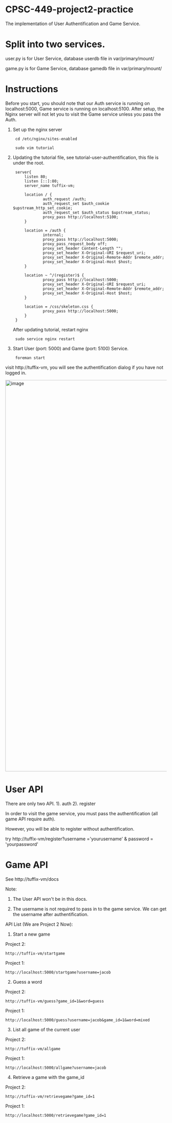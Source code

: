 # CPSC-449-project2-practice

The implementation of User Authentification and Game Service.

# Split into two services.

user.py is for User Service, database userdb file in var/primary/mount/

game.py is for Game Service, database gamedb file in var/primary/mount/

# Instructions

Before you start, you should note that our Auth service is running on localhost:5000, Game service is running on localhost:5100. After setup, the Nginx server will not let you to visit the Game service unless you pass the Auth.

1. Set up the nginx server

        cd /etc/nginx/sites-enabled
    
        sudo vim tutorial

2. Updating the tutorial file, see tutorial-user-authentification, this file is under the root.
       
        server{
            listen 80;
            listen [::]:80;
            server_name tuffix-vm;

            location / {
                    auth_request /auth;
                    auth_request_set $auth_cookie $upstream_http_set_cookie;
                    auth_request_set $auth_status $upstream_status;
                    proxy_pass http://localhost:5100;
            }

            location = /auth {
                    internal;
                    proxy_pass http://localhost:5000;
                    proxy_pass_request_body off;
                    proxy_set_header Content-Length "";
                    proxy_set_header X-Original-URI $request_uri;
                    proxy_set_header X-Original-Remote-Addr $remote_addr;
                    proxy_set_header X-Original-Host $host;
            }

            location ~ ^/(register)$ {
                    proxy_pass http://localhost:5000;
                    proxy_set_header X-Original-URI $request_uri;
                    proxy_set_header X-Original-Remote-Addr $remote_addr;
                    proxy_set_header X-Original-Host $host;
            }

            location = /css/skeleton.css {
                    proxy_pass http://localhost:5000;
            }
        }

    After updating tutorial, restart nginx

        sudo service nginx restart
    
3. Start User (port: 5000) and Game (port: 5100) Service.

        foreman start
    
visit http://tuffix-vm, you will see the authentification dialog if you have not logged in.

<img width="1223" alt="image" src="https://user-images.githubusercontent.com/98377452/200998703-dbe7bab7-2e57-4200-8a45-55154ff4e5c7.png">

# User API

There are only two API. 1). auth 2). register

In order to visit the game service, you must pass the authentification (all game API require auth).

However, you will be able to register without authentification.

try http://tuffix-vm/register?username ='yourusername' & password = 'yourpassword'

# Game API

See http://tuffix-vm/docs

Note: 

1. The User API won't be in this docs.

2. The username is not required to pass in to the game service. We can get the username after authentification.

API List (We are Project 2 Now):

1.  Start a new game
    
Project 2: 

    http://tuffix-vm/startgame

Project 1: 

    http://localhost:5000/startgame?username=jacob

2. Guess a word

Project 2: 

    http://tuffix-vm/guess?game_id=1&word=guess

Project 1: 

    http://localhost:5000/guess?username=jacob&game_id=1&word=mixed

3. List all game of the current user

Project 2: 

    http://tuffix-vm/allgame

Project 1: 

    http://localhost:5000/allgame?username=jacob

4. Retrieve a game with the game_id

Project 2: 

    http://tuffix-vm/retrievegame?game_id=1

Project 1: 

    http://localhost:5000/retrievegame?game_id=1


